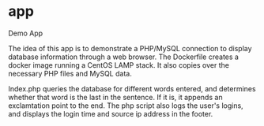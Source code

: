 # app
Demo App

The idea of this app is to demonstrate a PHP/MySQL connection to display database information through a web browser. The Dockerfile creates a docker image running a CentOS LAMP stack. It also copies over the necessary PHP files and MySQL data.

Index.php queries the database for different words entered, and determines whether that word is the last in the sentence. If it is, it appends an exclamtation point to the end. The php script also logs the user's logins, and displays the login time and source ip address in the footer. 
